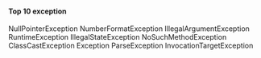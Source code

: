 #### Top 10 exception
  NullPointerException
  NumberFormatException
  IllegalArgumentException
  RuntimeException
  IllegalStateException
  NoSuchMethodException
  ClassCastException
  Exception
  ParseException
  InvocationTargetException

